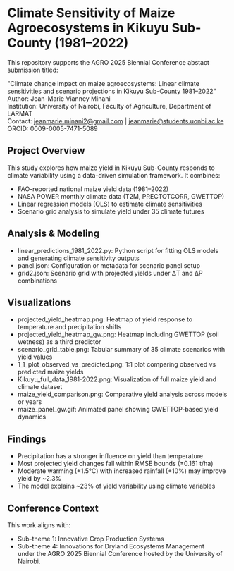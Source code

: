 Climate Sensitivity of Maize Agroecosystems in Kikuyu Sub-County (1981–2022)
=============================================================================

This repository supports the AGRO 2025 Biennial Conference abstact submission titled:

"Climate change impact on maize agroecosystems: Linear climate sensitivities and scenario projections in Kikuyu Sub-County 1981–2022"  
Author: Jean-Marie Vianney Minani  
Institution: University of Nairobi, Faculty of Agriculture, Department of LARMAT  
Contact: jeanmarie.minani2@gmail.com | jeanmarie@students.uonbi.ac.ke  
ORCID: 0009-0005-7471-5089

Project Overview
----------------
This study explores how maize yield in Kikuyu Sub-County responds to climate variability using a data-driven simulation framework. It combines:

- FAO-reported national maize yield data (1981–2022)
- NASA POWER monthly climate data (T2M, PRECTOTCORR, GWETTOP)
- Linear regression models (OLS) to estimate climate sensitivities
- Scenario grid analysis to simulate yield under 35 climate futures

Analysis & Modeling
-------------------

- linear_predictions_1981_2022.py: Python script for fitting OLS models and generating climate sensitivity outputs
- panel.json: Configuration or metadata for scenario panel setup
- grid2.json: Scenario grid with projected yields under ΔT and ΔP combinations

Visualizations
--------------
- projected_yield_heatmap.png: Heatmap of yield response to temperature and precipitation shifts
- projected_yield_heatmap_gw.png: Heatmap including GWETTOP (soil wetness) as a third predictor
- scenario_grid_table.png: Tabular summary of 35 climate scenarios with yield values
- 1_1_plot_observed_vs_predicted.png: 1:1 plot comparing observed vs predicted maize yields
- Kikuyu_full_data_1981-2022.png: Visualization of full maize yield and climate dataset
- maize_yield_comparison.png: Comparative yield analysis across models or years
- maize_panel_gw.gif: Animated panel showing GWETTOP-based yield dynamics

Findings
--------
- Precipitation has a stronger influence on yield than temperature
- Most projected yield changes fall within RMSE bounds (±0.161 t/ha)
- Moderate warming (+1.5°C) with increased rainfall (+10%) may improve yield by ~2.3%
- The model explains ~23% of yield variability using climate variables

Conference Context
------------------
This work aligns with:
- Sub-theme 1: Innovative Crop Production Systems
- Sub-theme 4: Innovations for Dryland Ecosystems Management  
under the AGRO 2025 Biennial Conference hosted by the University of Nairobi.
